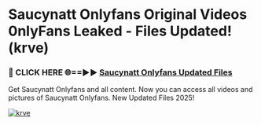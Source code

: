 # Saucynatt Onlyfans Original Videos 0nlyFans Leaked - Files Updated! (krve)

<h3>🔴 CLICK HERE 🌐==►► <a href="https://tinyurl.com/2jnfzry5" rel="nofollow">Saucynatt Onlyfans Updated Files</a></h3>

Get Saucynatt Onlyfans and all content. Now you can access all videos and pictures of Saucynatt Onlyfans. New Updated Files 2025!

[![krve](https://i.imgur.com/GyGTBgg.gif)](https://tinyurl.com/2jnfzry5)
